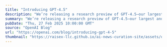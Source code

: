 ```yaml
---
title: "Introducing GPT-4.5"
description: "We’re releasing a research preview of GPT‑4.5—our largest and best model for chat yet. GPT‑4.5 is a step forward in scaling up pre-training and post-training."
summary: "We’re releasing a research preview of GPT‑4.5—our largest and best model for chat yet. GPT‑4.5 is a step forward in scaling up pre-training and post-training."
pubDate: "Thu, 27 Feb 2025 10:00:00 GMT"
source: "OpenAI Blog"
url: "https://openai.com/blog/introducing-gpt-4-5"
thumbnail: "https://raisex-llc.github.io/ai-news-curation-site/assets/openai_logo.png"
---
```


